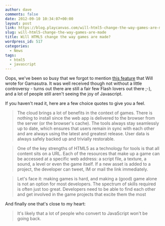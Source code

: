 ```yaml
---
author: dave
comments: false
date: 2012-09-10 10:34:07+00:00
layout: post
link: https://blog.playcanvas.com/will-html5-change-the-way-games-are-made/
slug: will-html5-change-the-way-games-are-made
title: Will HTML5 change the way games are made?
wordpress_id: 517
categories:
  - News
tags:
  - html5
  - javascript
---
```


Oops, we've been so busy that we forgot to mention [this feature](http://www.gamasutra.com/view/feature/176674/will_html5_change_the_way_games_.php) that Will wrote for Gamasutra. It was well received though not without a little controversy - turns out there are still a fair few Flash lovers out there ;-), and a lot of people still aren't seeing the joy of Javascript.

If you haven't read it, here are a few choice quotes to give you a feel.

<blockquote>The cloud brings a lot of benefits in the context of games. There is nothing to install since the web app is delivered to the browser from the server (or the browser's cache). The tools always stay seamlessly up to date, which ensures that users remain in sync with each other and are always using the latest and greatest release. User data is always safely backed up and trivially restorable.</blockquote>

<blockquote>One of the key strengths of HTML5 as a technology for tools is that all content sits on a URL. Each of the resources that make up a game can be accessed at a specific web address: a script file, a texture, a sound, a level or even the game itself. If a new asset is added to a project, the developer can tweet, IM or mail the link immediately.
</blockquote>

<blockquote>
Let's face it: making games is hard, and making a (good) game alone is not an option for most developers. The spectrum of skills required is often just too great. Developers need to be able to find each other and get involved in the game projects that excite them the most</blockquote>

And finally one that's close to my heart:

<blockquote>It's likely that a lot of people who convert to JavaScript won't be going back.</blockquote>
